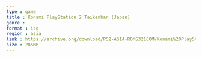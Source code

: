 ```yaml
---
type : game
title : Konami PlayStation 2 Taikenban (Japan)
genre : 
format : iso
region : asia
link : https://archive.org/download/PS2-ASIA-ROMS321COM/Konami%20PlayStation%202%20Taikenban%20%28Japan%29.7z
size : 285MB
---
```

